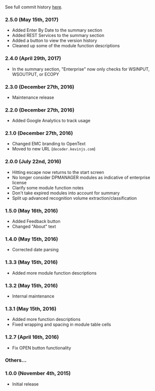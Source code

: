 See full commit history <a href="https://github.com/ksmithbaylor/emc-captiva-license-decoder/commits/master" target="_blank">here</a>.

### 2.5.0 (May 15th, 2017)

- Added Enter By Date to the summary section
- Added REST Services to the summary section
- Added a button to view the version history
- Cleaned up some of the module function descriptions

### 2.4.0 (April 29th, 2017)

- In the summary section, "Enterprise" now only checks for WSINPUT, WSOUTPUT, or ECOPY

### 2.3.0 (December 27th, 2016)

- Maintenance release

### 2.2.0 (December 27th, 2016)

- Added Google Analytics to track usage

### 2.1.0 (December 27th, 2016)

- Changed EMC branding to OpenText
- Moved to new URL (`decoder.kevinjs.com`)

### 2.0.0 (July 22nd, 2016)

- Hitting escape now returns to the start screen
- No longer consider DPMANAGER modules as indicative of enterprise license
- Clarify some module function notes
- Don't take expired modules into account for summary
- Split up advanced recognition volume extraction/classification

### 1.5.0 (May 16th, 2016)

- Added Feedback button
- Changed "About" text

### 1.4.0 (May 15th, 2016)

- Corrected date parsing

### 1.3.3 (May 15th, 2016)

- Added more module function descriptions

### 1.3.2 (May 15th, 2016)

- Internal maintenance

### 1.3.1 (May 15th, 2016)

- Added more function descriptions
- Fixed wrapping and spacing in module table cells

### 1.2.7 (April 16th, 2016)

- Fix OPEN button functionality

### Others...

### 1.0.0 (November 4th, 2015)

- Initial release
